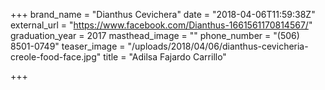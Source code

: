 +++
brand_name = "Dianthus Cevichera"
date = "2018-04-06T11:59:38Z"
external_url = "https://www.facebook.com/Dianthus-1661561170814567/"
graduation_year = 2017
masthead_image = ""
phone_number = "(506) 8501-0749"
teaser_image = "/uploads/2018/04/06/dianthus-cevicheria-creole-food-face.jpg"
title = "Adilsa Fajardo Carrillo"

+++
